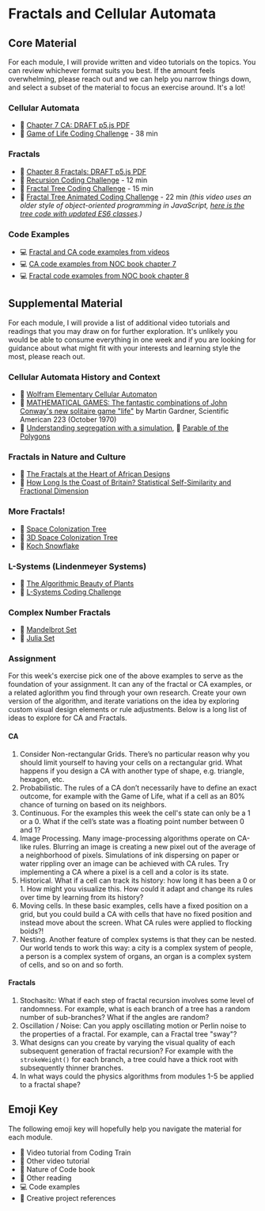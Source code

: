 # Fractals and Cellular Automata

## Core Material

For each module, I will provide written and video tutorials on the topics. You can review whichever format suits you best. If the amount feels overwhelming, please reach out and we can help you narrow things down, and select a subset of the material to focus an exercise around. It's a lot!

### Cellular Automata

- 📗 [Chapter 7 CA: DRAFT p5.js PDF](https://drive.google.com/file/d/1mg4l2gMwR2XnITY8Qf1Z4P9QD9x6fLPV/view?usp=sharing)
- 🚂 [Game of Life Coding Challenge](https://thecodingtrain.com/CodingChallenges/085-the-game-of-life.html) - 38 min

### Fractals

- 📗 [Chapter 8 Fractals: DRAFT p5.js PDF](https://drive.google.com/file/d/1q38A1WltfYobzRhypAUnpshyMeqsXWgc/view?usp=sharing)
- 🚂 [Recursion Coding Challenge](https://thecodingtrain.com/CodingChallenges/077-recursion.html) - 12 min
- 🚂 [Fractal Tree Coding Challenge](https://thecodingtrain.com/CodingChallenges/014-fractaltree.html) - 15 min
- 🚂 [Fractal Tree Animated Coding Challenge](https://thecodingtrain.com/CodingChallenges/015-fractaltreearray.html) - 22 min _(this video uses an older style of object-oriented programming in JavaScript, [here is the tree code with updated ES6 classes](https://editor.p5js.org/codingtrain/sketches/JDT5wrxVj).)_

### Code Examples

- 💻 [Fractal and CA code examples from videos](https://editor.p5js.org/codingtrain/collections/fJ78Clagf)
- 💻 [CA code examples from NOC book chapter 7](https://editor.p5js.org/natureofcode/collections/X_66pe-cZ)
- 💻 [Fractal code examples from NOC book chapter 8](https://editor.p5js.org/natureofcode/collections/oQgbiDMdM)

## Supplemental Material

For each module, I will provide a list of additional video tutorials and readings that you may draw on for further exploration. It's unlikely you would be able to consume everything in one week and if you are looking for guidance about what might fit with your interests and learning style the most, please reach out.

### Cellular Automata History and Context

- 📕 [Wolfram Elementary Cellular Automaton](https://mathworld.wolfram.com/ElementaryCellularAutomaton.html)
- 📕 [MATHEMATICAL GAMES: The fantastic combinations of John Conway's new solitaire game "life"](http://ddi.cs.uni-potsdam.de/HyFISCH/Produzieren/lis_projekt/proj_gamelife/ConwayScientificAmerican.htm) by Martin Gardner, Scientific American 223 (October 1970)
- 📕 [Understanding segregation with a simulation](https://flowingdata.com/2014/12/09/understanding-segregation-with-a-simulation/), 🎨 [Parable of the Polygons](https://ncase.me/polygons/)

### Fractals in Nature and Culture

- 🎥 [The Fractals at the Heart of African Designs](https://www.ted.com/talks/ron_eglash_the_fractals_at_the_heart_of_african_designs?language=en#t-4262)
- 📕 [How Long Is the Coast of Britain? Statistical Self-Similarity and Fractional Dimension](https://science.sciencemag.org/content/156/3775/636)

### More Fractals!

- 🚂 [Space Colonization Tree](https://thecodingtrain.com/CodingChallenges/017-spacecolonizer.html)
- 🚂 [3D Space Colonization Tree](https://thecodingtrain.com/CodingChallenges/018-spacecolonizer3d.html)
- 🚂 [Koch Snowflake](https://thecodingtrain.com/CodingChallenges/129-koch-snowflake.html)

### L-Systems (Lindenmeyer Systems)

- 📕 [The Algorithmic Beauty of Plants](http://algorithmicbotany.org/papers/#abop)
- 🚂 [L-Systems Coding Challenge](https://thecodingtrain.com/CodingChallenges/016-lsystem.html)

### Complex Number Fractals

- 🚂 [Mandelbrot Set](https://thecodingtrain.com/CodingChallenges/021-mandelbrot-p5.html)
- 🚂 [Julia Set](https://thecodingtrain.com/CodingChallenges/022-juliaset.html)

### Assignment

For this week's exercise pick one of the above examples to serve as the foundation of your assignment. It can any of the fractal or CA examples, or a related aglorithm you find through your own research. Create your own version of the algorithm, and iterate variations on the idea by exploring custom visual design elements or rule adjustments. Below is a long list of ideas to explore for CA and Fractals.

#### CA

1. Consider Non-rectangular Grids. There’s no particular reason why you should limit yourself to having your cells on a rectangular grid. What happens if you design a CA with another type of shape, e.g. triangle, hexagon, etc.
2. Probabilistic. The rules of a CA don’t necessarily have to define an exact outcome, for example with the Game of Life, what if a cell as an 80% chance of turning on based on its neighbors.
3. Continuous. For the examples this week the cell's state can only be a 1 or a 0. What if the cell’s state was a floating point number between 0 and 1?
4. Image Processing. Many image-processing algorithms operate on CA-like rules. Blurring an image is creating a new pixel out of the average of a neighborhood of pixels. Simulations of ink dispersing on paper or water rippling over an image can be achieved with CA rules. Try implementing a CA where a pixel is a cell and a color is its state.
5. Historical. What if a cell can track its history: how long it has been a 0 or 1. How might you visualize this. How could it adapt and change its rules over time by learning from its history?
6. Moving cells. In these basic examples, cells have a fixed position on a grid, but you could build a CA with cells that have no fixed position and instead move about the screen. What CA rules were applied to flocking boids?!
7. Nesting. Another feature of complex systems is that they can be nested. Our world tends to work this way: a city is a complex system of people, a person is a complex system of organs, an organ is a complex system of cells, and so on and so forth.

#### Fractals

1. Stochasitc: What if each step of fractal recursion involves some level of randomness. For example, what is each branch of a tree has a random number of sub-branches? What if the angles are random?
2. Oscillation / Noise: Can you apply oscillating motion or Perlin noise to the properties of a fractal. For example, can a Fractal tree "sway"?
3. What designs can you create by varying the visual quality of each subsequent generation of fractal recursion? For example with the `strokeWeight()` for each branch, a tree could have a thick root with subsequently thinner branches.
4. In what ways could the physics algorithms from modules 1-5 be applied to a fractal shape?

## Emoji Key

The following emoji key will hopefully help you navigate the material for each module.

- 🚂 Video tutorial from Coding Train
- 🎥 Other video tutorial
- 📗 Nature of Code book
- 📕 Other reading
- 💻 Code examples
- 🎨 Creative project references
